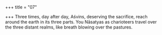+++
title = "07"

+++
Three times, day after day, Aśvins, deserving the sacrifice, reach around  the earth in its three parts.
You Nāsatyas as charioteers travel over the three distant realms, like  breath blowing over the pastures.